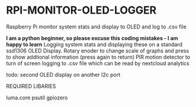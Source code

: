 # RPI-MONITOR-OLED-LOGGER
Raspberry Pi monitor system stats and display to OLED and log to .csv file

**I am a python beginner, so please excuse this coding mistakes - I am happy to learn**
Logging system stats and displaying these on a standard ssd1306 OLED Display. 
Rotary enoder to change scale of graphs and press to show addtional information (press again to return)
PIR motion detector to turn of screen
logging to .csv file which can be read by nextcloud analytics 

todo:
second OLED display on another I2c port

REQUIRED LIBARIES

luma.core
psutil
gpiozero